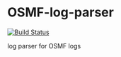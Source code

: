 OSMF-log-parser
===============
[![Build Status](https://travis-ci.org/logicmd/OSMF-log-parser.png?branch=master)](https://travis-ci.org/logicmd/OSMF-log-parser)

log parser for OSMF logs
